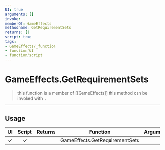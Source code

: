 ```yaml
---
UI: true
arguments: []
invoke: .
memberOf: GameEffects
methodname: GetRequirementSets
returns: []
script: true
tags:
- GameEffects/_function
- function/UI
- function/script
---
```

# GameEffects.GetRequirementSets
> this function is a member of [[GameEffects]]
> this method can be invoked with `.`
-----
## Usage
|  UI | Script | Returns | Function | Arguments |
|:---:|:------:|-------:|:--------:|:---------|
|✓|✓||GameEffects.GetRequirementSets||
